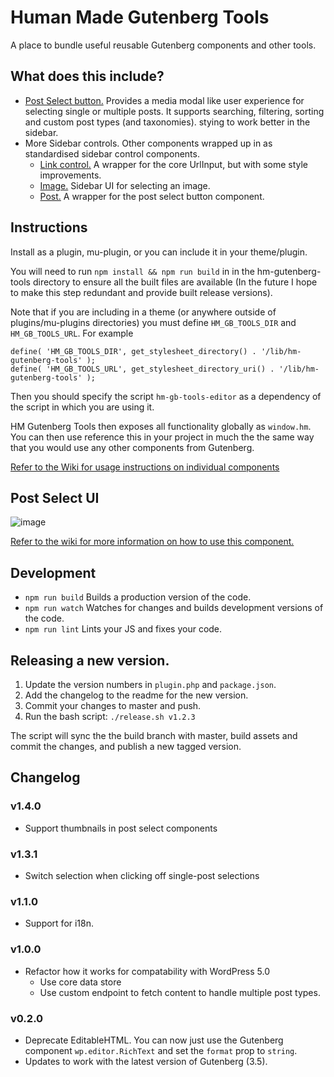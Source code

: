 Human Made Gutenberg Tools
==========================

A place to bundle useful reusable Gutenberg components and other tools.

## What does this include?

* [Post Select button.](https://github.com/humanmade/hm-gutenberg-tools/wiki/Post-Select-Button) Provides a media modal like user experience for selecting single or multiple posts. It supports searching, filtering, sorting and custom post types (and taxonomies).
stying to work better in the sidebar.
* More Sidebar controls. Other components wrapped up in as standardised sidebar control components.
    * [Link control.](https://github.com/humanmade/hm-gutenberg-tools/wiki/Link-Control) A wrapper for the core UrlInput, but with some style improvements.
    * [Image.](https://github.com/humanmade/hm-gutenberg-tools/wiki/Image-Control) Sidebar UI for selecting an image.
    * [Post.](https://github.com/humanmade/hm-gutenberg-tools/wiki/Post-Select-Button) A wrapper for the post select button component.

## Instructions

Install as a plugin, mu-plugin, or you can include it in your theme/plugin.

You will need to run `npm install && npm run build` in in the hm-gutenberg-tools directory to ensure all the built files are available (In the future I hope to make this step redundant and provide built release versions).

Note that if you are including in a theme (or anywhere outside of plugins/mu-plugins directories) you must define `HM_GB_TOOLS_DIR` and `HM_GB_TOOLS_URL`. For example

```
define( 'HM_GB_TOOLS_DIR', get_stylesheet_directory() . '/lib/hm-gutenberg-tools' );
define( 'HM_GB_TOOLS_URL', get_stylesheet_directory_uri() . '/lib/hm-gutenberg-tools' );
```

Then you should specify the script `hm-gb-tools-editor` as a dependency of the script in which you are using it.

HM Gutenberg Tools then exposes all functionality globally as `window.hm`. You can then use reference this in your project in much the the same way that you would use any other components from Gutenberg.

[Refer to the Wiki for usage instructions on individual components](https://github.com/humanmade/hm-gutenberg-tools/wiki)

## Post Select UI

![image](https://user-images.githubusercontent.com/494927/35505702-d334667e-04de-11e8-8afc-4e21b1f83138.png)

[Refer to the wiki for more information on how to use this component.](https://github.com/humanmade/hm-gutenberg-tools/wiki/Post-Select-Button)

## Development

* `npm run build` Builds a production version of the code.
* `npm run watch` Watches for changes and builds development versions of the code.
* `npm run lint` Lints your JS and fixes your code.

## Releasing a new version.

1. Update the version numbers in `plugin.php` and `package.json`.
2. Add the changelog to the readme for the new version.
3. Commit your changes to master and push. 
4. Run the bash script: `./release.sh v1.2.3`

The script will sync the the build branch with master, build assets and commit the changes, and publish a new tagged version.

## Changelog

### v1.4.0

* Support thumbnails in post select components

### v1.3.1

* Switch selection when clicking off single-post selections

### v1.1.0

* Support for i18n.

### v1.0.0

* Refactor how it works for compatability with WordPress 5.0
    * Use core data store
    * Use custom endpoint to fetch content to handle multiple post types.

### v0.2.0

* Deprecate EditableHTML. You can now just use the Gutenberg component `wp.editor.RichText` and set the `format` prop to `string`.
* Updates to work with the latest version of Gutenberg (3.5).
